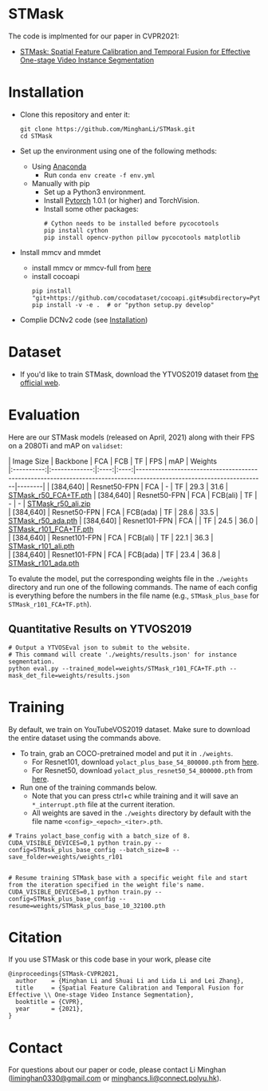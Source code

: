 # STMask

The code is implmented for our paper in CVPR2021:
 - [STMask: Spatial Feature Calibration and Temporal Fusion for Effective One-stage Video Instance Segmentation](http://www4.comp.polyu.edu.hk/~cslzhang/papers.htm)

# Installation
 - Clone this repository and enter it:
   ```Shell
   git clone https://github.com/MinghanLi/STMask.git
   cd STMask
   ```
 - Set up the environment using one of the following methods:
   - Using [Anaconda](https://www.anaconda.com/distribution/)
     - Run `conda env create -f env.yml`
   - Manually with pip
     - Set up a Python3 environment.
     - Install [Pytorch](http://pytorch.org/) 1.0.1 (or higher) and TorchVision.
     - Install some other packages:
       ```Shell
       # Cython needs to be installed before pycocotools
       pip install cython
       pip install opencv-python pillow pycocotools matplotlib 
       ```
       
 - Install mmcv and mmdet
    - install mmcv or mmcv-full from [here](https://github.com/open-mmlab/mmcv)
    - install cocoapi
      ```Shell
      pip install "git+https://github.com/cocodataset/cocoapi.git#subdirectory=PythonAPI"
      pip install -v -e .  # or "python setup.py develop"
      ```
 
 - Complie DCNv2 code (see [Installation](https://github.com/dbolya/yolact#installation))

# Dataset
 - If you'd like to train STMask, download the YTVOS2019 dataset from [the official web](https://youtube-vos.org/dataset/).


# Evaluation
Here are our STMask models (released on April, 2021) along with their FPS on a 2080Ti and mAP on `validset`:

| Image Size | Backbone      | FCA  | FCB | TF | FPS  | mAP  | Weights                                                                                                          
|:----------:|:-------------:|:----:|:----:|----------------------------------------------------------------------------------------------------------------------|--------|
| [384,640]        | Resnet50-FPN  | FCA  | - | TF | 29.3 | 31.6 | [STMask_r50_FCA+TF.pth](https://drive.google.com/file/d/1TCiW-EQLEh1SrN-o7cOvKEFQy2WhkeSL/view?usp=sharing) 
| [384,640]        | Resnet50-FPN  | FCA  | FCB(ali) | TF | - | - | [STMask_r50_ali.zip]()  
| [384,640]        | Resnet50-FPN  | FCA  | FCB(ada) | TF | 28.6 | 33.5 | [STMask_r50_ada.pth]() 
| [384,640]        | Resnet101-FPN | FCA  |  | TF | 24.5 | 36.0 | [STMask_r101_FCA+TF.pth](https://drive.google.com/file/d/1qgq8yC8otUMJMsffsaC288YOAwYf3OIz/view?usp=sharing)     
| [384,640]        | Resnet101-FPN | FCA  | FCB(ali) | TF | 22.1 | 36.3 | [STMask_r101_ali.pth]()     
| [384,640]        | Resnet101-FPN | FCA  | FCB(ada) | TF | 23.4 | 36.8 | [STMask_r101_ada.pth]()     

To evalute the model, put the corresponding weights file in the `./weights` directory and run one of the following commands. The name of each config is everything before the numbers in the file name (e.g., `STMask_plus_base` for `STMask_r101_FCA+TF.pth`).
## Quantitative Results on YTVOS2019
```Shell
# Output a YTVOSEval json to submit to the website.
# This command will create './weights/results.json' for instance segmentation.
python eval.py --trained_model=weights/STMask_r101_FCA+TF.pth --mask_det_file=weights/results.json
```

# Training
By default, we train on YouTubeVOS2019 dataset. Make sure to download the entire dataset using the commands above.
 - To train, grab an COCO-pretrained model and put it in `./weights`.
   - For Resnet101, download `yolact_plus_base_54_800000.pth` from [here](https://github.com/dbolya/yolact).
   - For Resnet50, download `yolact_plus_resnet50_54_800000.pth` from [here](https://github.com/dbolya/yolact).
- Run one of the training commands below.
   - Note that you can press ctrl+c while training and it will save an `*_interrupt.pth` file at the current iteration.
   - All weights are saved in the `./weights` directory by default with the file name `<config>_<epoch>_<iter>.pth`.
```Shell
# Trains yolact_base_config with a batch_size of 8.
CUDA_VISIBLE_DEVICES=0,1 python train.py --config=STMask_plus_base_config --batch_size=8 --save_folder=weights/weights_r101


# Resume training STMask_base with a specific weight file and start from the iteration specified in the weight file's name.
CUDA_VISIBLE_DEVICES=0,1 python train.py --config=STMask_plus_base_config --resume=weights/STMask_plus_base_10_32100.pth 
```

# Citation
If you use STMask or this code base in your work, please cite
```
@inproceedings{STMask-CVPR2021,
  author    = {Minghan Li and Shuai Li and Lida Li and Lei Zhang},
  title     = {Spatial Feature Calibration and Temporal Fusion for Effective \\ One-stage Video Instance Segmentation},
  booktitle = {CVPR},
  year      = {2021},
}
```


# Contact
For questions about our paper or code, please contact Li Minghan (liminghan0330@gmail.com or minghancs.li@connect.polyu.hk).
